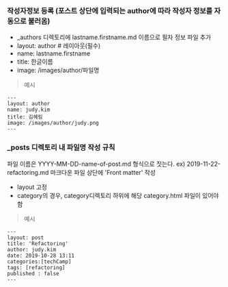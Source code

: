 
### 작성자정보 등록 (포스트 상단에 입력되는 author에 따라 작성자 정보를 자동으로 불러옴)
- _authors 디렉토리에 lastname.firstname.md 이름으로 필자 정보 파일 추가
- layout: author # 레이아웃(필수)
- name: lastname.firstname
- title: 한글이름
- image: /images/author/파일명

>예시
~~~
---
layout: author
name: judy.kim
title: 김혜림
image: /images/author/judy.png
---
~~~

### _posts 디렉토리 내 파일명 작성 규칙
파일 이름은 YYYY-MM-DD-name-of-post.md 형식으로 짓는다. ex) 2019-11-22-refactoring.md
마크다운 파일 상단에 'Front matter' 작성
- layout 고정
- category의 경우, category디렉토리 하위에 해당 category.html 파일이 있어야 함
>예시
~~~
---
layout: post
title: 'Refactoring'
author: judy.kim
date: 2019-10-28 13:11
categories:[techCamp]
tags: [refactoring]
published : false
---
~~~
